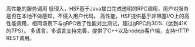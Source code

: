 高性能的服务调用
低侵入，HSF基于Java接口完成透明的RPC调用，用户对服务是否在本地不做感知，不侵入用户代码。
高性能，HSF提供基于非阻塞I/O上的高性能调用，相同场景下与gRPC做了性能对比测试，超过gRPC约30%（达到41K的TPS）。
多语言，多语言支持完善，提供了C++以及nodejs客户端，支持HTTP REST调用。

